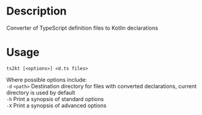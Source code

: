 # Description
Converter of TypeScript definition files to Kotlin declarations

# Usage 
```
ts2kt [<options>] <d.ts files>
```

Where possible options include:<br/>
`-d` `<path>` Destination directory for files with converted declarations, current directory is used by default<br/>
`-h` Print a synopsis of standard options<br/>
`-X` Print a synopsis of advanced options<br/>
